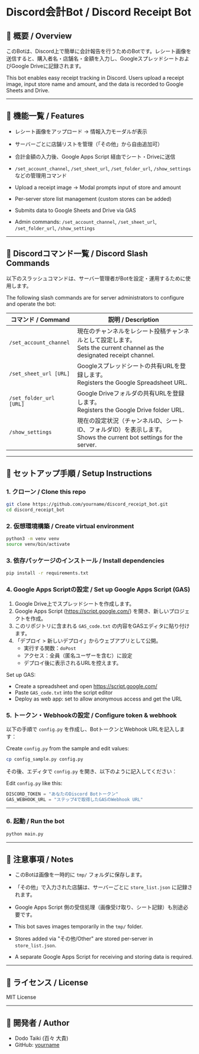 # Discord会計Bot / Discord Receipt Bot

## 📝 概要 / Overview

このBotは、Discord上で簡単に会計報告を行うためのBotです。レシート画像を送信すると、購入者名・店舗名・金額を入力し、GoogleスプレッドシートおよびGoogle Driveに記録されます。

This bot enables easy receipt tracking in Discord. Users upload a receipt image, input store name and amount, and the data is recorded to Google Sheets and Drive.

---

## 🧩 機能一覧 / Features

- レシート画像をアップロード → 情報入力モーダルが表示
- サーバーごとに店舗リストを管理（「その他」から自由追加可）
- 合計金額の入力後、Google Apps Script 経由でシート・Driveに送信
- `/set_account_channel`, `/set_sheet_url`, `/set_folder_url`, `/show_settings` などの管理用コマンド

- Upload a receipt image → Modal prompts input of store and amount
- Per-server store list management (custom stores can be added)
- Submits data to Google Sheets and Drive via GAS
- Admin commands: `/set_account_channel`, `/set_sheet_url`, `/set_folder_url`, `/show_settings`

---

## 💬 Discordコマンド一覧 / Discord Slash Commands

以下のスラッシュコマンドは、サーバー管理者がBotを設定・運用するために使用します。

The following slash commands are for server administrators to configure and operate the bot:

| コマンド / Command              | 説明 / Description |
|--------------------------------|---------------------|
| `/set_account_channel`         | 現在のチャンネルをレシート投稿チャンネルとして設定します。<br>Sets the current channel as the designated receipt channel. |
| `/set_sheet_url [URL]`         | Googleスプレッドシートの共有URLを登録します。<br>Registers the Google Spreadsheet URL. |
| `/set_folder_url [URL]`        | Google Driveフォルダの共有URLを登録します。<br>Registers the Google Drive folder URL. |
| `/show_settings`               | 現在の設定状況（チャンネルID、シートID、フォルダID）を表示します。<br>Shows the current bot settings for the server. |

---

## 🚀 セットアップ手順 / Setup Instructions

### 1. クローン / Clone this repo
```bash
git clone https://github.com/yourname/discord_receipt_bot.git
cd discord_receipt_bot
```

### 2. 仮想環境構築 / Create virtual environment
```bash
python3 -m venv venv
source venv/bin/activate
```

### 3. 依存パッケージのインストール / Install dependencies
```bash
pip install -r requirements.txt
```

### 4. Google Apps Scriptの設定 / Set up Google Apps Script (GAS)

1. Google Drive上でスプレッドシートを作成します。
2. Google Apps Script (https://script.google.com/) を開き、新しいプロジェクトを作成。
3. このリポジトリに含まれる `GAS_code.txt` の内容をGASエディタに貼り付けます。
4. 「デプロイ > 新しいデプロイ」からウェブアプリとして公開。
   - 実行する関数：`doPost`
   - アクセス：全員（匿名ユーザーを含む）に設定
   - デプロイ後に表示されるURLを控えます。

Set up GAS:
- Create a spreadsheet and open https://script.google.com/
- Paste `GAS_code.txt` into the script editor
- Deploy as web app: set to allow anonymous access and get the URL

### 5. トークン・Webhookの設定 / Configure token & webhook

以下の手順で `config.py` を作成し、BotトークンとWebhook URLを記入します：

Create `config.py` from the sample and edit values:

```bash
cp config_sample.py config.py
```

その後、エディタで `config.py` を開き、以下のように記入してください：

Edit `config.py` like this:
```python
DISCORD_TOKEN = "あなたのDiscord Botトークン"
GAS_WEBHOOK_URL = "ステップ4で取得したGASのWebhook URL"
```

---

### 6. 起動 / Run the bot
```bash
python main.py
```

---

## 📌 注意事項 / Notes

- このBotは画像を一時的に `tmp/` フォルダに保存します。
- 「その他」で入力された店舗は、サーバーごとに `store_list.json` に記録されます。
- Google Apps Script 側の受信処理（画像受け取り、シート記録）も別途必要です。

- This bot saves images temporarily in the `tmp/` folder.
- Stores added via "その他/Other" are stored per-server in `store_list.json`.
- A separate Google Apps Script for receiving and storing data is required.

---

## 📄 ライセンス / License

MIT License

---

## 📧 開発者 / Author

- Dodo Taiki (百々 大貴)
- GitHub: [yourname](https://github.com/yourname)
